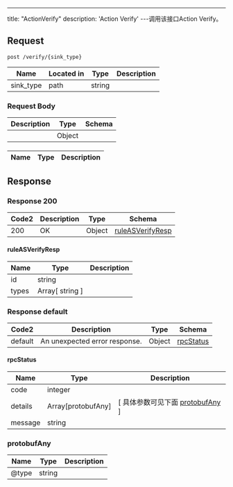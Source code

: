 ---
title: "ActionVerify"
description: 'Action Verify'
---调用该接口Action Verify。



## Request


```
post /verify/{sink_type}
```

| Name | Located in | Type | Description | 
| ---- | ---------- | ----------- | ----------- | 
| sink_type | path | string |  |  

### Request Body 
| Description | Type | Schema |
| ----------- | ------ | ------ |
|  | Object | [](#) |

#### 

| Name | Type | Description | 
| ---- | ---- | ----------- |  



## Response

### Response  200 
| Code2 | Description | Type | Schema |
| ---- | ----------- | ------ | ------ |
| 200 | OK | Object | [ruleASVerifyResp](#ruleASVerifyResp) |

#### ruleASVerifyResp

| Name | Type | Description | 
| ---- | ---- | ----------- |     
| id | string |  |         
| types | Array[ string ] |  |    



### Response  default 
| Code2 | Description | Type | Schema |
| ---- | ----------- | ------ | ------ |
| default | An unexpected error response. | Object | [rpcStatus](#rpcStatus) |

#### rpcStatus

| Name | Type | Description | 
| ---- | ---- | ----------- |     
| code | integer |  |          
| details | Array[protobufAny] |  [ 具体参数可见下面 [protobufAny](#protobufAny) ] |       
| message | string |  |   

### protobufAny
| Name | Type | Description | 
| ---- | ---- | ----------- |     
| @type | string |  |   



